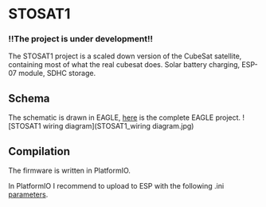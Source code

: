 # STOSAT1
### !!The project is under development!!
The STOSAT1 project is a scaled down version of the CubeSat satellite, containing most of what the real cubesat does.
Solar battery charging, ESP-07 module, SDHC storage.

## Schema
The schematic is drawn in EAGLE, [here](STOSAT1_EAGLE_2.1) is the complete EAGLE project.
![STOSAT1 wiring diagram](STOSAT1_wiring diagram.jpg)

## Compilation
The firmware is written in PlatformIO.

In PlatformIO I recommend to upload to ESP with the following .ini [parameters](STOSAT1_FIRMWARE/platformio.ini).

